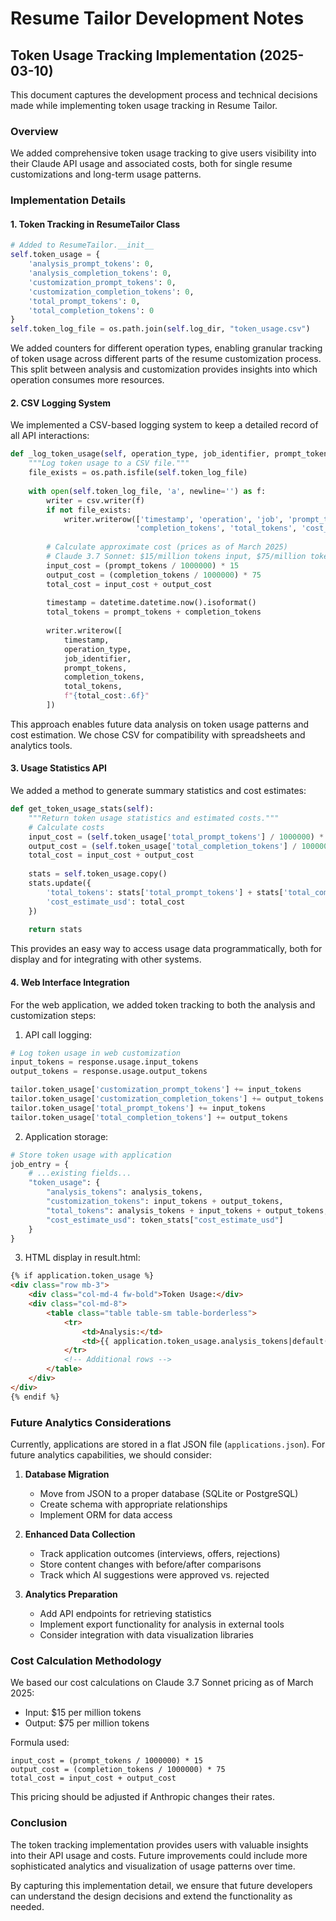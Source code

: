 # Resume Tailor Development Notes

## Token Usage Tracking Implementation (2025-03-10)

This document captures the development process and technical decisions made while implementing token usage tracking in Resume Tailor.

### Overview

We added comprehensive token usage tracking to give users visibility into their Claude API usage and associated costs, both for single resume customizations and long-term usage patterns.

### Implementation Details

#### 1. Token Tracking in ResumeTailor Class

```python
# Added to ResumeTailor.__init__
self.token_usage = {
    'analysis_prompt_tokens': 0,
    'analysis_completion_tokens': 0,
    'customization_prompt_tokens': 0,
    'customization_completion_tokens': 0,
    'total_prompt_tokens': 0,
    'total_completion_tokens': 0
}
self.token_log_file = os.path.join(self.log_dir, "token_usage.csv")
```

We added counters for different operation types, enabling granular tracking of token usage across different parts of the resume customization process. This split between analysis and customization provides insights into which operation consumes more resources.

#### 2. CSV Logging System

We implemented a CSV-based logging system to keep a detailed record of all API interactions:

```python
def _log_token_usage(self, operation_type, job_identifier, prompt_tokens, completion_tokens):
    """Log token usage to a CSV file."""
    file_exists = os.path.isfile(self.token_log_file)
    
    with open(self.token_log_file, 'a', newline='') as f:
        writer = csv.writer(f)
        if not file_exists:
            writer.writerow(['timestamp', 'operation', 'job', 'prompt_tokens', 
                            'completion_tokens', 'total_tokens', 'cost_estimate_usd'])
        
        # Calculate approximate cost (prices as of March 2025)
        # Claude 3.7 Sonnet: $15/million tokens input, $75/million tokens output
        input_cost = (prompt_tokens / 1000000) * 15
        output_cost = (completion_tokens / 1000000) * 75
        total_cost = input_cost + output_cost
        
        timestamp = datetime.datetime.now().isoformat()
        total_tokens = prompt_tokens + completion_tokens
        
        writer.writerow([
            timestamp,
            operation_type,
            job_identifier,
            prompt_tokens,
            completion_tokens,
            total_tokens,
            f"{total_cost:.6f}"
        ])
```

This approach enables future data analysis on token usage patterns and cost estimation. We chose CSV for compatibility with spreadsheets and analytics tools.

#### 3. Usage Statistics API

We added a method to generate summary statistics and cost estimates:

```python
def get_token_usage_stats(self):
    """Return token usage statistics and estimated costs."""
    # Calculate costs
    input_cost = (self.token_usage['total_prompt_tokens'] / 1000000) * 15
    output_cost = (self.token_usage['total_completion_tokens'] / 1000000) * 75
    total_cost = input_cost + output_cost
    
    stats = self.token_usage.copy()
    stats.update({
        'total_tokens': stats['total_prompt_tokens'] + stats['total_completion_tokens'],
        'cost_estimate_usd': total_cost
    })
    
    return stats
```

This provides an easy way to access usage data programmatically, both for display and for integrating with other systems.

#### 4. Web Interface Integration

For the web application, we added token tracking to both the analysis and customization steps:

1. API call logging:
```python
# Log token usage in web customization
input_tokens = response.usage.input_tokens
output_tokens = response.usage.output_tokens

tailor.token_usage['customization_prompt_tokens'] += input_tokens
tailor.token_usage['customization_completion_tokens'] += output_tokens
tailor.token_usage['total_prompt_tokens'] += input_tokens
tailor.token_usage['total_completion_tokens'] += output_tokens
```

2. Application storage:
```python
# Store token usage with application
job_entry = {
    # ...existing fields...
    "token_usage": {
        "analysis_tokens": analysis_tokens,
        "customization_tokens": input_tokens + output_tokens,
        "total_tokens": analysis_tokens + input_tokens + output_tokens,
        "cost_estimate_usd": token_stats["cost_estimate_usd"]
    }
}
```

3. HTML display in result.html:
```html
{% if application.token_usage %}
<div class="row mb-3">
    <div class="col-md-4 fw-bold">Token Usage:</div>
    <div class="col-md-8">
        <table class="table table-sm table-borderless">
            <tr>
                <td>Analysis:</td>
                <td>{{ application.token_usage.analysis_tokens|default(0) }} tokens</td>
            </tr>
            <!-- Additional rows -->
        </table>
    </div>
</div>
{% endif %}
```

### Future Analytics Considerations

Currently, applications are stored in a flat JSON file (`applications.json`). For future analytics capabilities, we should consider:

1. **Database Migration**
   - Move from JSON to a proper database (SQLite or PostgreSQL)
   - Create schema with appropriate relationships
   - Implement ORM for data access

2. **Enhanced Data Collection**
   - Track application outcomes (interviews, offers, rejections)
   - Store content changes with before/after comparisons
   - Track which AI suggestions were approved vs. rejected

3. **Analytics Preparation**
   - Add API endpoints for retrieving statistics
   - Implement export functionality for analysis in external tools
   - Consider integration with data visualization libraries

### Cost Calculation Methodology

We based our cost calculations on Claude 3.7 Sonnet pricing as of March 2025:
- Input: $15 per million tokens
- Output: $75 per million tokens

Formula used:
```
input_cost = (prompt_tokens / 1000000) * 15
output_cost = (completion_tokens / 1000000) * 75
total_cost = input_cost + output_cost
```

This pricing should be adjusted if Anthropic changes their rates.

### Conclusion

The token tracking implementation provides users with valuable insights into their API usage and costs. Future improvements could include more sophisticated analytics and visualization of usage patterns over time.

By capturing this implementation detail, we ensure that future developers can understand the design decisions and extend the functionality as needed.